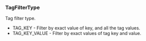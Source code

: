 ### TagFilterType
Tag filter type.

- TAG_KEY - Filter by exact value of key, and all the tag values.
- TAG_KEY_VALUE - Filter by exact values of tag key and value.
